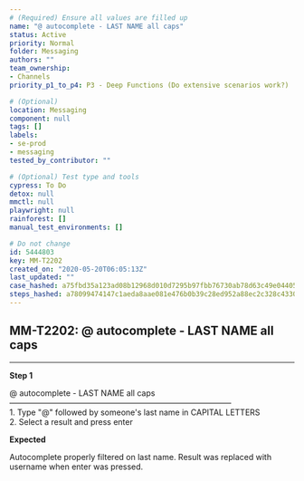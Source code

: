 ```yaml
---
# (Required) Ensure all values are filled up
name: "@ autocomplete - LAST NAME all caps"
status: Active
priority: Normal
folder: Messaging
authors: ""
team_ownership: 
- Channels
priority_p1_to_p4: P3 - Deep Functions (Do extensive scenarios work?)

# (Optional)
location: Messaging
component: null
tags: []
labels: 
- se-prod
- messaging
tested_by_contributor: ""

# (Optional) Test type and tools
cypress: To Do
detox: null
mmctl: null
playwright: null
rainforest: []
manual_test_environments: []

# Do not change
id: 5444803
key: MM-T2202
created_on: "2020-05-20T06:05:13Z"
last_updated: ""
case_hashed: a75fbd35a123ad08b12968d010d7295b97fbb76730ab78d63c49e044050525bb7425432b88dcf5cdb7c7c90fb649a994
steps_hashed: a78099474147c1aeda8aae081e476b0b39c28ed952a88ec2c328c4330a7a32e93c7de1fe2a80da2193b82d6b836307b3
---
```


<!-- (Auto-generated) Based on frontmatter's "key" and "name" -->

## MM-T2202: @ autocomplete - LAST NAME all caps

---

**Step 1**

@ autocomplete - LAST NAME all caps\
————————————————————————————\
1\. Type "@" followed by someone's last name in CAPITAL LETTERS\
2\. Select a result and press enter

**Expected**

Autocomplete properly filtered on last name. Result was replaced with username when enter was pressed.

